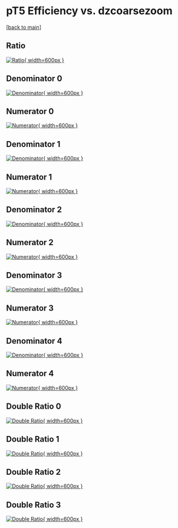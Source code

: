 # pT5 Efficiency vs. dzcoarsezoom

[[back to main](./)]



## Ratio

[![Ratio](../mtv/var/pT5_loweta_0_-1_eff_dzcoarsezoom.png){ width=600px }](../mtv/var/pT5_loweta_0_-1_eff_dzcoarsezoom.pdf)

## Denominator 0

[![Denominator](../mtv/den/pT5_loweta_0_-1_eff_dzcoarsezoom_den0.png){ width=600px }](../mtv/den/pT5_loweta_0_-1_eff_dzcoarsezoom_den0.pdf)

## Numerator 0

[![Numerator](../mtv/num/pT5_loweta_0_-1_eff_dzcoarsezoom_num0.png){ width=600px }](../mtv/num/pT5_loweta_0_-1_eff_dzcoarsezoom_num0.pdf)

## Denominator 1

[![Denominator](../mtv/den/pT5_loweta_0_-1_eff_dzcoarsezoom_den1.png){ width=600px }](../mtv/den/pT5_loweta_0_-1_eff_dzcoarsezoom_den1.pdf)

## Numerator 1

[![Numerator](../mtv/num/pT5_loweta_0_-1_eff_dzcoarsezoom_num1.png){ width=600px }](../mtv/num/pT5_loweta_0_-1_eff_dzcoarsezoom_num1.pdf)

## Denominator 2

[![Denominator](../mtv/den/pT5_loweta_0_-1_eff_dzcoarsezoom_den2.png){ width=600px }](../mtv/den/pT5_loweta_0_-1_eff_dzcoarsezoom_den2.pdf)

## Numerator 2

[![Numerator](../mtv/num/pT5_loweta_0_-1_eff_dzcoarsezoom_num2.png){ width=600px }](../mtv/num/pT5_loweta_0_-1_eff_dzcoarsezoom_num2.pdf)

## Denominator 3

[![Denominator](../mtv/den/pT5_loweta_0_-1_eff_dzcoarsezoom_den3.png){ width=600px }](../mtv/den/pT5_loweta_0_-1_eff_dzcoarsezoom_den3.pdf)

## Numerator 3

[![Numerator](../mtv/num/pT5_loweta_0_-1_eff_dzcoarsezoom_num3.png){ width=600px }](../mtv/num/pT5_loweta_0_-1_eff_dzcoarsezoom_num3.pdf)

## Denominator 4

[![Denominator](../mtv/den/pT5_loweta_0_-1_eff_dzcoarsezoom_den4.png){ width=600px }](../mtv/den/pT5_loweta_0_-1_eff_dzcoarsezoom_den4.pdf)

## Numerator 4

[![Numerator](../mtv/num/pT5_loweta_0_-1_eff_dzcoarsezoom_num4.png){ width=600px }](../mtv/num/pT5_loweta_0_-1_eff_dzcoarsezoom_num4.pdf)

## Double Ratio 0

[![Double Ratio](../mtv/ratio/pT5_loweta_0_-1_eff_dzcoarsezoom_ratio0.png){ width=600px }](../mtv/ratio/pT5_loweta_0_-1_eff_dzcoarsezoom_ratio0.pdf)

## Double Ratio 1

[![Double Ratio](../mtv/ratio/pT5_loweta_0_-1_eff_dzcoarsezoom_ratio1.png){ width=600px }](../mtv/ratio/pT5_loweta_0_-1_eff_dzcoarsezoom_ratio1.pdf)

## Double Ratio 2

[![Double Ratio](../mtv/ratio/pT5_loweta_0_-1_eff_dzcoarsezoom_ratio2.png){ width=600px }](../mtv/ratio/pT5_loweta_0_-1_eff_dzcoarsezoom_ratio2.pdf)

## Double Ratio 3

[![Double Ratio](../mtv/ratio/pT5_loweta_0_-1_eff_dzcoarsezoom_ratio3.png){ width=600px }](../mtv/ratio/pT5_loweta_0_-1_eff_dzcoarsezoom_ratio3.pdf)

